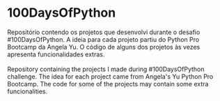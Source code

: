 # 100DaysOfPython
 Repositório contendo os projetos que desenvolvi durante o desafio #100DaysOfPython. A ideia para cada projeto partiu do Python Pro Bootcamp da Angela Yu. O código de alguns dos projetos às vezes apresenta funcionalidades extras.<br/><br/>
 Repository containing the projects I made during #100DaysOfPython challenge. The idea for each project came from Angela's Yu Python Pro Bootcamp. The code for some of the projects may contain some extra funcionalities.
